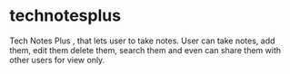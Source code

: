 # technotesplus
Tech Notes Plus , that lets user to take notes. User can take notes, add them, edit them delete them, search them and even can share them with other users for view only.
